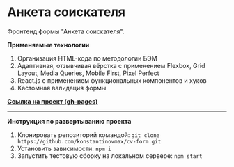 # Анкета соискателя

Фронтенд формы "Анкета соискателя".

**Применяемые технологии**

1. Организация HTML-кода по методологии БЭМ
2. Адаптивная, отзывчивая вёрстка с применением Flexbox, Grid Layout, Media Queries, Mobile First, Pixel Perfect
3. React.js с применением функциональных компонентов и хуков
4. Кастомная валидация формы

**[Ссылка на проект (gh-pages)](https://konstantinovmax.github.io/cv-form)**

---

**Инструкция по развертыванию проекта**

1. Клонировать репозиторий командой: `git clone https://github.com/konstantinovmax/cv-form.git`
2. Установить зависимости: `npm i`
3. Запустить тестовую сборку на локальном сервере: `npm start`
